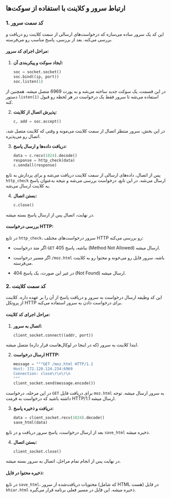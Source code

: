 ## ارتباط **سرور** و **کلاینت** با استفاده از سوکت‌ها

### 1. **کد سمت سرور**

این کد یک سرور ساده می‌سازه که درخواست‌های ارسالی از سمت کلاینت رو دریافت و بررسی می‌کنه. بعد از بررسی، پاسخ مناسب رو می‌فرسته.

#### مراحل اجرای کد سرور:

1. **ایجاد سوکت و پیکربندی آن:**

   ```python
   soc = socket.socket()
   soc.bind((ip, port))
   soc.listen(1)
   ```

در این قسمت، یک سوکت جدید ساخته می‌شه و به پورت 6969 متصل میشه. همچنین از دستور `listen(1)` استفاده می‌شه تا سرور فقط یک درخواست در هر لحظه رو قبول کنه.

2. **پذیرش اتصال از کلاینت:**

   ```python
   c, add = soc.accept()
   ```

در این بخش، سرور منتظر اتصال از سمت کلاینت می‌مونه و وقتی که کلاینت متصل شد، اتصال رو می‌پذیره.

3. **دریافت داده‌ها و ارسال پاسخ:**

   ```python
   data = c.recv(1024).decode()
   response = http_check(data)
   c.sendall(response)
   ```

پس از اتصال، داده‌های ارسالی از سمت کلاینت دریافت می‌شه و برای پردازش به تابع `http_check` ارسال می‌شه. در این تابع، درخواست بررسی می‌شه و نتیجه به‌عنوان پاسخ به کلاینت ارسال می‌شه.

4. **بستن اتصال:**

   ```python
   c.close()
   ```

در نهایت، اتصال پس از ارسال پاسخ بسته میشه.

#### بررسی درخواست HTTP:

در تابع `http_check`، سرور درخواست‌های مختلف HTTP رو بررسی می‌کنه:

- اگر متد درخواست `GET` نباشه، پاسخ 405 (Method Not Allowed) ارسال میشه.

- اگر مسیر درخواست `/moz.html` باشه، سرور فایل رو می‌خونه و محتوا رو به کلاینت می‌فرسته.

- در غیر این صورت، یک پاسخ 404 (Not Found) ارسال میشه.

### 2. **کد سمت کلاینت**

این کد وظیفه ارسال درخواست به سرور و دریافت پاسخ از آن را بر عهده داره. کلاینت از پروتکل HTTP برای درخواست دادن به سرور استفاده می‌کنه.

#### مراحل اجرای کد کلاینت:

1. **اتصال به سرور:**

   ```python
   client_socket.connect((addr, port))
   ```

ابتدا کلاینت به سرور (که در اینجا در لوکال‌هاست قرار داره) متصل میشه.

2. **ارسال درخواست HTTP:**

   ```python
   message = """GET /moz.html HTTP/1.1
   Host: 172.120.124.234:6969
   Connection: close\r\n\r\n
   """
   client_socket.send(message.encode())
   ```

در این مرحله، درخواست `GET` برای دریافت فایل `moz.html` به سرور ارسال میشه. توجه داشته باشید که درخواست به فرمت HTTP/1.1 ارسال میشه.

3. **دریافت و ذخیره پاسخ:**

   ```python
   data = client_socket.recv(1024).decode()
   save_html(data)
   ```

بعد از ارسال درخواست، پاسخ سرور دریافت و در تابع `save_html` ذخیره میشه.

4. **بستن اتصال:**

   ```python
   client_socket.close()
   ```

در نهایت پس از انجام تمام مراحل، اتصال به سرور بسته میشه.

#### ذخیره محتوا در فایل:

در تابع `save_html`، محتویات دریافت‌شده از سرور (که شامل HTML هست) در فایل `khiar.html` ذخیره میشه. این فایل در مسیر فعلی برنامه قرار می‌گیره.
